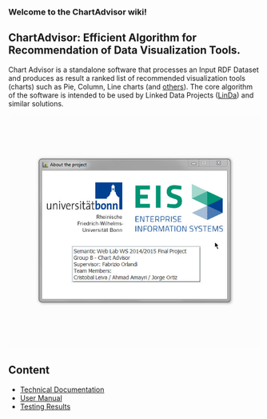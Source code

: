 ### Welcome to the ChartAdvisor wiki!

## ChartAdvisor: Efficient Algorithm for Recommendation of Data Visualization Tools.
Chart Advisor is a standalone software that processes an Input RDF Dataset and produces as result a ranked list of recommended visualization tools (charts) such as Pie, Column, Line charts (and [others](https://github.com/CristoLeiva/Algorithm_forCharts_Recommendation/wiki/Technical-Documentation#3-data-structure)). The core algorithm of the software is intended to be used by Linked Data Projects ([LinDa](http://linda-project.eu/)) and similar solutions.   

[![](https://github.com/CristoLeiva/Algorithm_forCharts_Recommendation/blob/master/wiki_resources/front/frontscreen.jpg)](https://youtu.be/v7hBu5nNlFI)

## Content
* [Technical Documentation](https://github.com/CristoLeiva/Algorithm_forCharts_Recommendation/wiki/Technical-Documentation)
* [User Manual](https://github.com/CristoLeiva/Algorithm_forCharts_Recommendation/wiki/User-Manual)
* [Testing Results](https://github.com/CristoLeiva/Algorithm_forCharts_Recommendation/wiki/Testing-Results)


